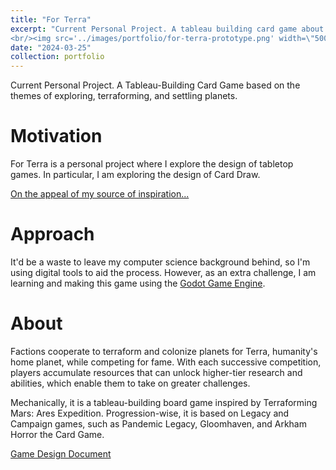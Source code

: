 ```yaml
---
title: "For Terra"
excerpt: "Current Personal Project. A tableau building card game about discovering, terraforming, and settling on planets for Terra.
<br/><img src='../images/portfolio/for-terra-prototype.png' width=\"500\">"
date: "2024-03-25"
collection: portfolio
---
```


Current Personal Project. A Tableau-Building Card Game based on the themes of exploring, terraforming, and settling
planets.

# Motivation

For Terra is a personal project where I explore the design of tabletop games.
In particular, I am exploring the design of Card Draw.

<a href="/posts/2024/11/on-the-appeal-of-terraforming-mars-ares-expedition/">
<i class="fa fa-fw fa-arrow-right" aria-hidden="true">
</i>On the appeal of my source of inspiration...</a>

# Approach

It'd be a waste to leave my computer science background behind,
so I'm using digital tools to aid the process. However, as an extra challenge,
I am learning and making this game using the
<a href="https://godotengine.org/">
<i class="fa fa-fw fa-arrow-right" aria-hidden="true">
</i>Godot Game Engine</a>.

# About

Factions cooperate to terraform and colonize planets for Terra, humanity's home planet, while competing for fame. With
each successive competition, players accumulate resources that can unlock higher-tier research and abilities, which
enable them to take on greater challenges.

Mechanically, it is a tableau-building board game inspired by Terraforming Mars: Ares Expedition. Progression-wise, it
is based on Legacy and Campaign games, such as Pandemic Legacy, Gloomhaven, and Arkham Horror the Card Game.

<a href="https://docs.google.com/document/d/11ztopxKPuGqGPfGdW7P6P5-BMriHVUvi6ybxSjElCtw/edit?tab=t.0">
<i class="fa fa-fw fa-link" aria-hidden="true">
</i>Game Design Document</a>

<!--
# Design Space of Card Draw
Draw Power
Each time a player draws from a card deck, the cost of draw power required from that card deck increases by 1.
E.G., If a player has 3 draw power, the player can draw 1 time from Biotech, AI, and Space deck each. Alternatively, the player can draw 2 times from biotech (1+2=3).
-->